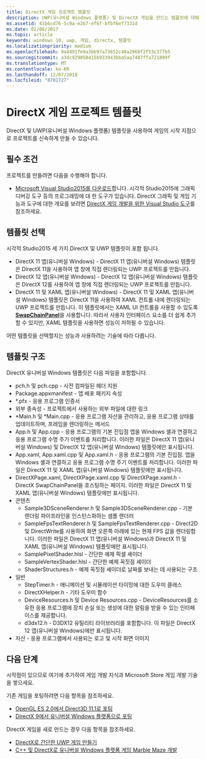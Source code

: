 ```yaml
---
title: DirectX 게임 프로젝트 템플릿
description: UWP(유니버설 Windows 플랫폼) 및 DirectX 게임을 만드는 템플릿에 대해 알아봅니다.
ms.assetid: 41b6cd76-5c9a-e2b7-ef6f-bfbf6ef7331d
ms.date: 02/08/2017
ms.topic: article
keywords: windows 10, uwp, 게임, directx, 템플릿
ms.localizationpriority: medium
ms.openlocfilehash: 9a4491fe9a3bb97a73652c40a2968f2f53c377b5
ms.sourcegitcommit: a3dc929858415b933943bba5aa7487ffa721899f
ms.translationtype: MT
ms.contentlocale: ko-KR
ms.lasthandoff: 12/07/2018
ms.locfileid: "8781727"
---
```

# <a name="directx-game-project-templates"></a>DirectX 게임 프로젝트 템플릿



DirectX 및 UWP(유니버설 Windows 플랫폼) 템플릿을 사용하여 게임의 시작 지점으로 프로젝트를 신속하게 만들 수 있습니다.

## <a name="prerequisites"></a>필수 조건


프로젝트를 만들려면 다음을 수행해야 합니다.

-   [Microsoft Visual Studio2015를 다운로드](https://www.visualstudio.com/vs-2015-product-editions)합니다. 시각적 Studio2015에 그래픽 디버깅 도구 등의 프로그래밍에 대 한 도구가 있습니다. DirectX 그래픽 및 게임 기능과 도구에 대한 개요를 보려면 [DirectX 게임 개발을 위한 Visual Studio 도구](set-up-visual-studio-for-game-development.md)를 참조하세요.

## <a name="choosing-a-template"></a>템플릿 선택


시각적 Studio2015 세 가지 DirectX 및 UWP 템플릿이 포함 됩니다.

-   DirectX 11 앱(유니버설 Windows) - DirectX 11 앱(유니버설 Windows) 템플릿은 DirectX 11을 사용하여 앱 창에 직접 렌더링되는 UWP 프로젝트를 만듭니다.
-   DirectX 12 앱(유니버설 Windows) - DirectX 12 앱(유니버설 Windows) 템플릿은 DirectX 12를 사용하여 앱 창에 직접 렌더링되는 UWP 프로젝트를 만듭니다.
-   DirectX 11 및 XAML 앱(유니버설 Windows) - DirectX 11 및 XAML 앱(유니버설 Windows) 템플릿은 DirectX 11을 사용하여 XAML 컨트롤 내에 렌더링되는 UWP 프로젝트를 만듭니다. 이 템플릿에서는 XAML UI 컨트롤을 사용할 수 있도록 [**SwapChainPanel**](https://msdn.microsoft.com/library/windows/apps/dn252834)을 사용합니다. 따라서 사용자 인터페이스 요소를 더 쉽게 추가할 수 있지만, XAML 템플릿을 사용하면 성능이 저하될 수 있습니다.

어떤 템플릿을 선택할지는 성능과 사용하려는 기술에 따라 다릅니다.

## <a name="template-structure"></a>템플릿 구조


DirectX 유니버설 Windows 템플릿은 다음 파일을 포함합니다.

-   pch.h 및 pch.cpp - 사전 컴파일된 헤더 지원
-   Package.appxmanifest - 앱 배포 패키지 속성
-   \*.pfx - 응용 프로그램 인증서
-   외부 종속성 - 프로젝트에서 사용하는 외부 파일에 대한 링크
-   \*Main.h 및 \*Main.cpp - 응용 프로그램 자산을 관리하고, 응용 프로그램 상태를 업데이트하며, 프레임을 렌더링하는 메서드
-   App.h 및 App.cpp - 응용 프로그램의 기본 진입점 앱을 Windows 셸과 연결하고 응용 프로그램 수명 주기 이벤트를 처리합니다. 이러한 파일은 DirectX 11 앱(유니버설 Windows) 및 DirectX 12 앱(유니버설 Windows) 템플릿에만 표시됩니다.
-   App.xaml, App.xaml.cpp 및 App.xaml.h - 응용 프로그램의 기본 진입점. 앱을 Windows 셸과 연결하고 응용 프로그램 수명 주기 이벤트를 처리합니다. 이러한 파일은 DirectX 11 및 XAML 앱(유니버설 Windows) 템플릿에만 표시됩니다.
-   DirectXPage.xaml, DirectXPage.xaml.cpp 및 DirectXPage.xaml.h - DirectX SwapChainPanel을 호스팅하는 페이지. 이러한 파일은 DirectX 11 및 XAML 앱(유니버설 Windows) 템플릿에만 표시됩니다.
-   콘텐츠
    -   Sample3DSceneRenderer.h 및 Sample3DSceneRenderer.cpp - 기본 렌더링 파이프라인을 인스턴스화하는 샘플 렌더러
    -   SampleFpsTextRenderer.h 및 SampleFpsTextRenderer.cpp - Direct2D 및 DirectWrite를 사용하여 화면 오른쪽 아래에 있는 현재 FPS 값을 렌더링합니다. 이러한 파일은 DirectX 11 앱(유니버설 Windows)과 DirectX 11 및 XAML 앱(유니버설 Windows) 템플릿에만 표시됩니다.
    -   SamplePixelShader.hlsl - 간단한 예제 픽셀 셰이더
    -   SampleVertexShader.hlsl - 간단한 예제 꼭짓점 셰이더
    -   ShaderStructures.h - 예제 꼭짓점 셰이더로 날짜를 보내는 데 사용되는 구조
-   일반
    -   StepTimer.h - 애니메이션 및 시뮬레이션 타이밍에 대한 도우미 클래스
    -   DirectXHelper.h - 기타 도우미 함수
    -   DeviceResources.h 및 Device Resources.cpp - DeviceResources를 소유한 응용 프로그램에 장치 손실 또는 생성에 대한 알림을 받을 수 있는 인터페이스를 제공합니다.
    -   d3dx12.h - D3DX12 유틸리티 라이브러리를 포함합니다. 이 파일은 DirectX 12 앱(유니버설 Windows)에만 표시됩니다.
-   자산 - 응용 프로그램에서 사용되는 로고 및 시작 화면 이미지

## <a name="next-steps"></a>다음 단계


시작점이 있으므로 여기에 추가하여 게임 개발 지식과 Microsoft Store 게임 개발 기술을 쌓으세요.

기존 게임을 포팅하려면 다음 항목을 참조하세요.

-   [OpenGL ES 2.0에서 Direct3D 11.1로 포팅](port-from-opengl-es-2-0-to-directx-11-1.md)
-   [DirectX 9에서 유니버설 Windows 플랫폼으로 포팅](porting-your-directx-9-game-to-windows-store.md)

DirectX 게임을 새로 만드는 경우 다음 항목을 참조하세요.

-   [DirectX로 간단한 UWP 게임 만들기](tutorial--create-your-first-uwp-directx-game.md)
-   [C++ 및 DirectX로 유니버설 Windows 플랫폼 게임 Marble Maze 개발](developing-marble-maze-a-windows-store-game-in-cpp-and-directx.md)